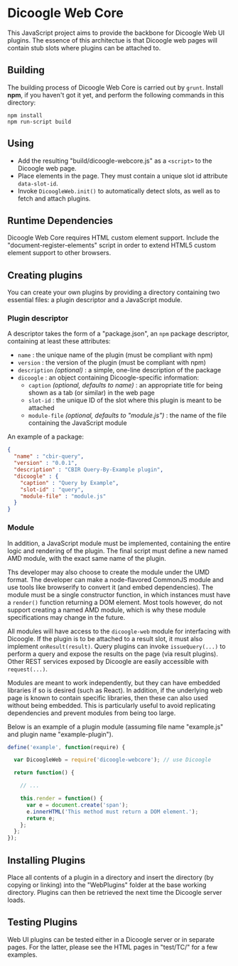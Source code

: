 # Dicoogle Web Core

This JavaScript project aims to provide the backbone for Dicoogle Web UI plugins.
The essence of this architectue is that Dicoogle web pages will contain stub slots where plugins can be attached to.

## Building

The building process of Dicoogle Web Core is carried out by `grunt`. Install **npm**, if you haven't got it yet, and perform the following commands in this directory:

    npm install
    npm run-script build

## Using 

 - Add the resulting "build/dicoogle-webcore.js" as a `<script>` to the Dicoogle web page.
 - Place <dicoogle-slot> elements in the page. They must contain a unique slot id attribute `data-slot-id`.
 - Invoke `DicoogleWeb.init()` to automatically detect slots, as well as to fetch and attach plugins.

## Runtime Dependencies

Dicoogle Web Core requires HTML custom element support.
Include the "document-register-elements" script in order to extend HTML5 custom element support to other browsers.

## Creating plugins

You can create your own plugins by providing a directory containing two essential files: a plugin descriptor and a JavaScript module.

### Plugin descriptor

A descriptor takes the form of a "package.json", an `npm` package descriptor, containing at least these attributes:

 - `name` : the unique name of the plugin (must be compliant with npm)
 - `version` : the version of the plugin (must be compliant with npm)
 - `description` _(optional)_ : a simple, one-line description of the package
 - `dicoogle` : an object containing Dicoogle-specific information:
      - `caption` _(optional, defaults to name)_ : an appropriate title for being shown as a tab (or similar) in the web page
      - `slot-id` : the unique ID of the slot where this plugin is meant to be attached
      - `module-file` _(optional, defaults to "module.js")_ : the name of the file containing the JavaScript module

An example of a package:

```json
{
  "name" : "cbir-query",
  "version" : "0.0.1",
  "description" : "CBIR Query-By-Example plugin",
  "dicoogle" : {
    "caption" : "Query by Example",
    "slot-id" : "query",
    "module-file" : "module.js"
  }
}
```

### Module

In addition, a JavaScript module must be implemented, containing the entire logic and rendering of the plugin.
The final script must define a new named AMD module, with the exact same name of the plugin.

Ths developer may also choose to create the module under the UMD format. The developer can make a node-flavored
CommonJS module and use tools like browserify to convert it (and embed dependencies). The module must be a single
constructor function, in which instances must have a `render()` function returning a DOM element. Most tools
however, do not support creating a named AMD module, which is why these module specifications may change in the
future.

All modules will have access to the `dicoogle-web` module for interfacing with Dicoogle. If the
plugin is to be attached to a result slot, it must also implement `onResult(result)`. Query plugins can invoke
`issueQuery(...)` to perform a query and expose the results on the page (via result plugins). Other REST
services exposed by Dicoogle are easily accessible with `request(...)`.

Modules are meant to work independently, but they can have embedded libraries if so is desired (such as React). In
addition, if the underlying web page is known to contain specific libraries, then these can also used without being
embedded. This is particularly useful to avoid replicating dependencies and prevent modules from being too large.

Below is an example of a plugin module (assuming file name "example.js" and plugin name "example-plugin").

```javascript
define('example', function(require) {

  var DicoogleWeb = require('dicoogle-webcore'); // use Dicoogle

  return function() {

    // ...

    this.render = function() {
      var e = document.create('span');
      e.innerHTML('This method must return a DOM element.');
      return e;
    };
  };
});
```

## Installing Plugins

Place all contents of a plugin in a directory and insert the directory (by copying or linking) into the "WebPlugins" folder at the base working directory. Plugins can then be retrieved the next time the Dicoogle server loads.

## Testing Plugins

Web UI plugins can be tested either in a Dicoogle server or in separate pages. For the latter, please see the HTML pages in "test/TC/" for a few examples.
